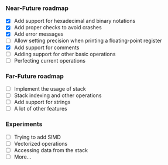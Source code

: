 ### Near-Future roadmap
- [x] Add support for hexadecimal and binary notations
- [x] Add proper checks to avoid crashes
- [x] Add error messages
- [ ] Allow setting precision when printing a floating-point register
- [x] Add support for comments
- [ ] Adding support for other basic operations
- [ ] Perfecting current operations

### Far-Future roadmap
- [ ] Implement the usage of stack
- [ ] Stack indexing and other operations
- [ ] Add support for strings
- [ ] A lot of other features

### Experiments
- [ ] Trying to add SIMD
- [ ] Vectorized operations
- [ ] Accessing data from the stack
- [ ] More...
